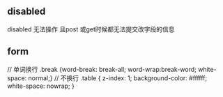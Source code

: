 ## disabled 
disabled 无法操作 且post 或get时候都无法提交改字段的信息

## form
// 单词换行
.break {word-break: break-all; word-wrap:break-word; white-space: normal;}
// 不换行
.table {
    z-index: 1;
    background-color: #ffffff;
    white-space: nowrap;
 }
